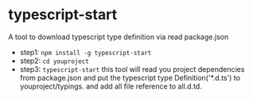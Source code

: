 # typescript-start
A tool to download typescript type definition via read package.json

- step1: `npm install -g typescript-start`
- step2: `cd youproject`
- step3: `typescript-start`
this tool will read you project dependencies from package.json and put the typescript type Definition('*.d.ts') to youproject/typings.
and add all file reference to all.d.td.

